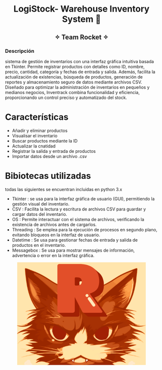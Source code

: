 # <div align='center'> LogiStock- Warehouse Inventory System 📝 </div>

## <div align='center'> ✧ Team Rocket ✧ </div>

### Descripción

sistema de gestión de inventarios con una interfaz gráfica intuitiva basada en Tkinter. Permite registrar productos con detalles como ID, nombre, precio, cantidad, categoría y fechas de entrada y salida. Además, facilita la actualización de existencias, búsqueda de productos, generación de reportes y almacenamiento seguro de datos mediante archivos CSV. Diseñado para optimizar la administración de inventarios en pequeños y medianos negocios, Inventrack combina funcionalidad y eficiencia, proporcionando un control preciso y automatizado del stock.

# Características
- Añadir y eliminar productos
- Visualisar el inventario
- Buscar productos mediante la ID
- Actualizar la cnatidad
- Registrar la salida y entrada de productos
- Importar datos desde un archivo .csv

# Bibiotecas utilizadas
todas las siguientes se encuentran incluidas en python 3.x
- Tkinter : se usa para la interfaz gráfica de usuario (GUI), permitiendo la gestión visual del inventario.
- CSV : Facilita la lectura y escritura de archivos CSV para guardar y cargar datos del inventario.
- OS : Permite interactuar con el sistema de archivos, verificando la existencia de archivos antes de cargarlos.
- Threading : Se emplea para la ejecución de procesos en segundo plano, evitando bloqueos en la interfaz de usuario.
- Datetime : Se usa para gestionar fechas de entrada y salida de productos en el inventario.
- Messagebox : Se usa para mostrar mensajes de información, advertencia o error en la interfaz gráfica.



<div align='center'>
<figure> <img src="https://raw.githubusercontent.com/nisaespa/project_progress/refs/heads/main/TeamRocket.png" alt="" width="450" height="auto"/></br>
<figcaption><b></b></figcaption></figure>
</div>

